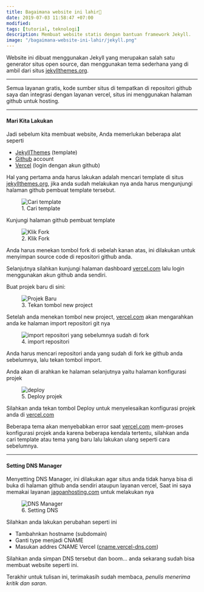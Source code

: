 ```yaml
---
title: Bagaimana website ini lahir👶
date: 2019-07-03 11:58:47 +07:00
modified:
tags: [tutorial, teknologi]
description: Membuat website statis dengan bantuan framework Jekyll.
image: "/bagaimana-website-ini-lahir/jekyll.png"
---
```



Website ini dibuat menggunakan Jekyll yang merupakan salah satu generator situs open source, dan menggunakan tema sederhana yang di ambil dari situs <a href="https://jekyllthemes.org/">jekyllthemes.org</a>.

<hr>

Semua layanan gratis, kode sumber situs di tempatkan di repositori github saya dan integrasi dengan layanan vercel, situs ini menggunakan halaman github untuk hosting.

<hr>

#### Mari Kita Lakukan
Jadi sebelum kita membuat website, Anda memerlukan beberapa alat seperti

- [JekyllThemes](https://jekyllthemes.org) (template)
- [Github](https://github.com/) account
- [Vercel](https://vercel.com/) (login dengan akun github)

Hal yang pertama anda harus lakukan adalah mencari template di situs <a href="https://jekyllthemes.org">jekyllthemes.org</a>, jika anda sudah melakukan nya anda harus mengunjungi halaman github pembuat template tersebut.

<figure>
<img src="https://raw.githubusercontent.com/africode7/rtd/master/_posts/bagaimana-website-ini-lahir%F0%9F%91%B6/search-template.png" alt="Cari template">
<figcaption>1. Cari template</figcaption>
</figure>

Kunjungi halaman github pembuat template
<figure>
<img src="https://raw.githubusercontent.com/africode7/rtd/master/_posts/bagaimana-website-ini-lahir%F0%9F%91%B6/fork-template.png" alt="Klik Fork">
<figcaption>2. Klik Fork</figcaption>
</figure>

Anda harus menekan tombol fork di sebelah kanan atas, ini dilakukan untuk menyimpan source code di repositori github anda.

Selanjutnya silahkan kunjungi halaman dashboard <a href="https://vercel.com">vercel.com</a> lalu login menggunakan akun github anda sendiri.

Buat projek baru di sini:
<figure>
<img src="https://raw.githubusercontent.com/africode7/rtd/master/_posts/bagaimana-website-ini-lahir%F0%9F%91%B6/new-project.png" alt="Projek Baru">
<figcaption>3. Tekan tombol new project</figcaption>
</figure>

Setelah anda menekan tombol new project, <a href="https://vercel.com">vercel.com</a> akan mengarahkan anda ke halaman import repositori git nya

<figure>
<img src="https://raw.githubusercontent.com/africode7/rtd/master/_posts/bagaimana-website-ini-lahir%F0%9F%91%B6/import-git.png" alt="import repositori yang sebelumnya sudah di fork">
<figcaption>4. import repositori</figcaption>
</figure>

Anda harus mencari repositori anda yang sudah di fork ke github anda sebelumnya, lalu tekan tombol import.

Anda akan di arahkan ke halaman selanjutnya yaitu halaman konfigurasi projek

<figure>
<img src="https://raw.githubusercontent.com/africode7/rtd/master/_posts/bagaimana-website-ini-lahir%F0%9F%91%B6/deploy.png" alt="deploy">
<figcaption>5. Deploy projek </figcaption>
</figure>


Silahkan anda tekan tombol Deploy untuk menyelesaikan konfigurasi projek anda di <a href="https://vercel.com">vercel.com</a>

Beberapa tema akan menyebabkan error saat <a href="https://vercel.com">vercel.com</a> mem-proses konfigurasi projek anda karena beberapa kendala tertentu, silahkan anda cari template atau tema yang baru lalu lakukan ulang seperti cara sebelumnya.

<hr>

#### Setting DNS Manager

Menyetting DNS Manager, ini dilakukan agar situs anda tidak hanya bisa di buka di halaman github anda sendiri ataupun layanan vercel, Saat ini saya memakai layanan <a href="https://jagoanhosting.com">jagoanhosting.com</a> untuk melakukan nya

<figure>
<img src="https://raw.githubusercontent.com/africode7/rtd/master/_posts/bagaimana-website-ini-lahir%F0%9F%91%B6/new-dns.png" alt="DNS Manager">
<figcaption>6. Setting DNS </figcaption>
</figure>

Silahkan anda lakukan perubahan seperti ini
- Tambahnkan hostname (subdomain)
- Ganti type menjadi CNAME
- Masukan addres CNAME Vercel (<a href="cname.vercel-dns.com">cname.vercel-dns.com</a>)

Silahkan anda simpan DNS tersebut dan boom... anda sekarang sudah bisa membuat website seperti ini.

Terakhir untuk tulisan ini, terimakasih sudah membaca, _penulis menerima kritik dan saran._ 
